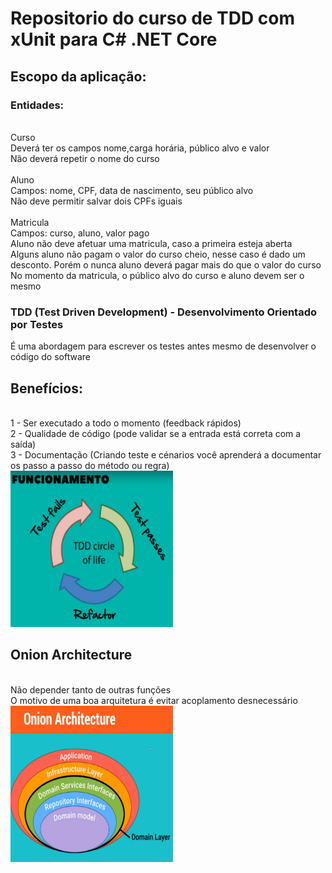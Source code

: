 # Repositorio do curso de TDD com xUnit para C# .NET Core


## Escopo da aplicação:
### Entidades:
<br>Curso
<br>Deverá ter os campos nome,carga horária, público alvo e valor
<br> Não deverá repetir o nome do curso
<br>
<br>Aluno
<br>Campos: nome, CPF, data de nascimento, seu público alvo
<br>Não deve permitir salvar dois CPFs iguais
<br>
<br>Matricula
<br>Campos: curso, aluno, valor pago
<br>Aluno não deve afetuar uma matricula, caso a primeira esteja aberta
<br>Alguns aluno não pagam o valor do curso cheio, nesse caso é dado um desconto. Porém o nunca aluno deverá pagar mais do que o valor do curso
<br>No momento da matricula, o público alvo do curso e aluno devem ser o mesmo


### TDD (Test Driven Development) - Desenvolvimento Orientado por Testes 
<p>
É uma abordagem para escrever os testes antes mesmo de desenvolver o código do software</p>
<h2> Benefícios: </h2>
<br>1 - Ser executado a todo o momento (feedback rápidos)
<br>2 - Qualidade de código (pode validar se a entrada está correta com a saída)
<br>3 - Documentação (Criando teste e cénarios você aprenderá a documentar os passo a passo do método ou regra)
<br><img src="test/img/Screenshot_1.png" width="260" height="250">

<h2> Onion Architecture </h2>
<br> Não depender tanto de outras funções
<br> O motivo de uma boa arquitetura é evitar acoplamento desnecessário
<br><img src="test/img/arquiOnionArchitecture.png" width="260" height="250">
